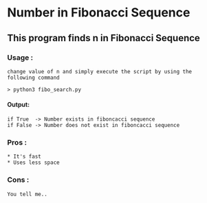 # Number in Fibonacci Sequence

## This program finds n in Fibonacci Sequence

### Usage : 

    change value of n and simply execute the script by using the
    following command 

    > python3 fibo_search.py
    
#### Output:
    if True  -> Number exists in fiboncacci sequence
    if False -> Number does not exist in fiboncacci sequence

### Pros :
    
    * It's fast
    * Uses less space

### Cons :
    You tell me..


